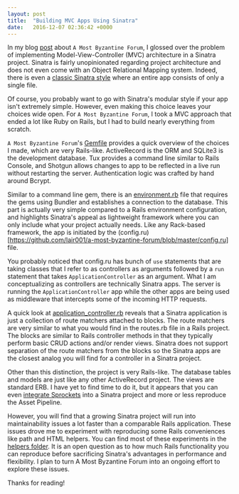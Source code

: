 ```yaml
---
layout: post
title:  "Building MVC Apps Using Sinatra"
date:   2016-12-07 02:36:42 +0000
---
```



In my blog [post](http://blog.samlair.com/2016/10/17/a_most_byzantine_forum) about `A Most Byzantine Forum`, I glossed over the problem of implementing Model-View-Controller (MVC) architecture in a Sinatra project.  Sinatra is fairly unopinionated regarding project architecture and does not even come with an Object Relational Mapping system.  Indeed, there is even a [classic Sinatra style](http://www.sinatrarb.com/intro.html#Modular%20vs.%20Classic%20Style) where an entire app consists of only a single file.

Of course, you probably want to go with Sinatra's modular style if your app isn't extremely simple.  However, even making this choice leaves your choices wide open.  For `A Most Byzantine Forum`, I took a MVC approach that ended a lot like Ruby on Rails, but I had to build nearly everything from scratch.

`A Most Byzantine Forum`'s [Gemfile](https://github.com/lair001/a-most-byzantine-forum/blob/master/Gemfile) provides a quick overview of the choices I made, which are very Rails-like.  ActiveRecord is the ORM and SQLite3 is the development database.  Tux provides a command line similar to Rails Console, and Shotgun allows changes to app to be reflected in a live run without restarting the server.  Authentication logic was crafted by hand around Bcrypt.

Similar to a command line gem, there is an [environment.rb](https://github.com/lair001/a-most-byzantine-forum/blob/master/config/environment.rb) file that requires the gems using Bundler and establishes a connection to the database.  This part is actually very simple compared to a Rails environment configuration, and highlights Sinatra's appeal as lightweight framework where you can only include what your project actually needs.  Like any Rack-based framework, the app is initiated by the (config.ru)[https://github.com/lair001/a-most-byzantine-forum/blob/master/config.ru] file.

You probably noticed that config.ru has bunch of `use` statements that are taking classes that I refer to as controllers as arguments followed by a `run` statement that takes `ApplicationController` as an argument.  What I am conceptualizing as controllers are technically Sinatra apps.  The server is running the `ApplicationController` app while the other apps are being used as middleware that intercepts some of the incoming HTTP requests.

A quick look at [application_controller.rb](https://github.com/lair001/a-most-byzantine-forum/blob/master/app/controllers/application_controller.rb) reveals that a Sinatra application is just a collection of route matchers attached to blocks.  The route matchers are very similar to what you would find in the routes.rb file in a Rails project.  The blocks are similar to Rails controller methods in that they typically perform basic CRUD actions and/or render views.  Sinatra does not support separation of the route matchers from the blocks so the Sinatra apps are the closest analog you will find for a controller in a Sinatra project.

Other than this distinction, the project is very Rails-like.  The database tables and models are just like any other ActiveRecord project.  The views are standard ERB.  I have yet to find time to do it, but it appears that you can even [integrate Sprockets](http://recipes.sinatrarb.com/p/asset_management/sprockets) into a Sinatra project and more or less reproduce the Asset Pipeline.

However, you will find that a growing Sinatra project will run into maintainability issues a lot faster than a comparable Rails application.  These issues drove me to experiment with reproducing some Rails conveniences like path and HTML helpers.  You can find most of these experiments in the [helpers folder](https://github.com/lair001/a-most-byzantine-forum/tree/master/app/helpers).  It is an open question as to how much Rails functionality you can reproduce before sacrificing Sinatra's advantages in performance and flexibility.  I plan to turn A Most Byzantine Forum into an ongoing effort to explore these issues.

Thanks for reading!

